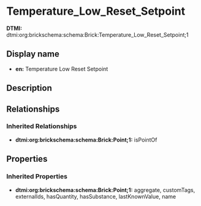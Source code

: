 # Temperature_Low_Reset_Setpoint
**DTMI:** dtmi:org:brickschema:schema:Brick:Temperature_Low_Reset_Setpoint;1
## Display name
- **en:** Temperature Low Reset Setpoint
## Description
## Relationships
### Inherited Relationships
* **dtmi:org:brickschema:schema:Brick:Point;1:** isPointOf
## Properties
### Inherited Properties
* **dtmi:org:brickschema:schema:Brick:Point;1:** aggregate, customTags, externalIds, hasQuantity, hasSubstance, lastKnownValue, name
